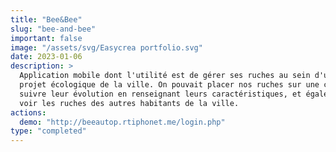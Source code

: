 ```yaml
---
title: "Bee&Bee"
slug: "bee-and-bee"
important: false
image: "/assets/svg/Easycrea portfolio.svg"
date: 2023-01-06
description: >
  Application mobile dont l'utilité est de gérer ses ruches au sein d'un
  projet écologique de la ville. On pouvait placer nos ruches sur une carte,
  suivre leur évolution en renseignant leurs caractéristiques, et également
  voir les ruches des autres habitants de la ville.
actions:
  demo: "http://beeautop.rtiphonet.me/login.php"
type: "completed"
---
```

